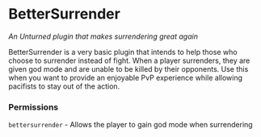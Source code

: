# BetterSurrender
*An Unturned plugin that makes surrendering great again*

BetterSurrender is a very basic plugin that intends to help those who choose to surrender instead of fight. When a player surrenders, they are given god mode and are unable to be killed by their opponents. Use this when you want to provide an enjoyable PvP experience while allowing pacifists to stay out of the action.

### Permissions

`bettersurrender` - Allows the player to gain god mode when surrendering